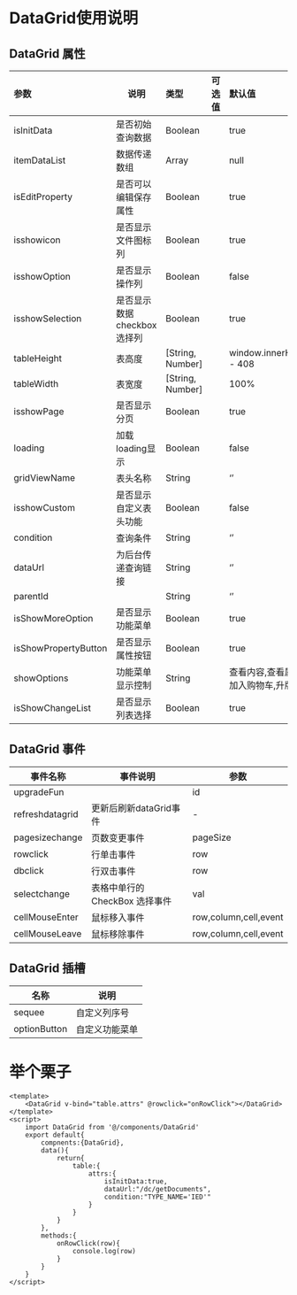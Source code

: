 # DataGrid使用说明

## DataGrid 属性

| 参数 | 说明 | 类型 | 可选值 | 默认值 |
| :--- | ---- | :--- | :----- | :----- |
|  isInitData    | 是否初始查询数据 | Boolean |        | true |
|  itemDataList    | 数据传递数组 | Array |        | null |
|  isEditProperty    | 是否可以编辑保存属性 | Boolean |        | true |
|  isshowicon    | 是否显示文件图标列 | Boolean |        | true |
|  isshowOption    | 是否显示操作列 | Boolean |        | false |
|  isshowSelection    | 是否显示数据checkbox选择列 | Boolean |        | true |
|   tableHeight   | 表高度 | [String, Number] |        | window.innerHeight - 408 |
|  tableWidth    | 表宽度 | [String, Number] |        | 100% |
|  isshowPage    | 是否显示分页 | Boolean |        | true |
| loading | 加载loading显示 | Boolean |        | false |
| gridViewName | 表头名称 | String |        | ‘’ |
| isshowCustom | 是否显示自定义表头功能 | Boolean |        | false |
| condition | 查询条件 | String |        | ‘’ |
| dataUrl | 为后台传递查询链接 | String |        | ‘’ |
| parentId |      | String |        | ‘’ |
| isShowMoreOption | 是否显示功能菜单 | Boolean |        | true |
| isShowPropertyButton | 是否显示属性按钮 | Boolean |        | true |
| showOptions | 功能菜单显示控制 | String |  | 查看内容,查看属性,加入购物车,升版 |
| isShowChangeList | 是否显示列表选择 | Boolean | | true |



## DataGrid 事件

| 事件名称        | 事件说明                      | 参数                  |
| --------------- | ----------------------------- | --------------------- |
| upgradeFun      |                               | id                    |
| refreshdatagrid | 更新后刷新dataGrid事件        | -                     |
| pagesizechange  | 页数变更事件                  | pageSize              |
| rowclick        | 行单击事件                    | row                   |
| dbclick         | 行双击事件                    | row                   |
| selectchange    | 表格中单行的CheckBox 选择事件 | val                   |
| cellMouseEnter  | 鼠标移入事件                  | row,column,cell,event |
| cellMouseLeave  | 鼠标移除事件                  | row,column,cell,event |



##  DataGrid 插槽

| 名称         | 说明           |
| ------------ | -------------- |
| sequee       | 自定义列序号   |
| optionButton | 自定义功能菜单 |



# 举个栗子

```vue
<template>
	<DataGrid v-bind="table.attrs" @rowclick="onRowClick"></DataGrid>
</template>
<script>
    import DataGrid from '@/components/DataGrid'
    export default{
        compnents:{DataGrid},
        data(){
            return{
                table:{
                    attrs:{
                        isInitData:true,
                        dataUrl:"/dc/getDocuments",
                        condition:"TYPE_NAME='IED'"
                    }
                }
            }
        },
        methods:{
            onRowClick(row){
                console.log(row)
            }
        }
    }
</script>
```

